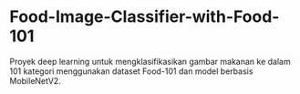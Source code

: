 # Food-Image-Classifier-with-Food-101
Proyek deep learning untuk mengklasifikasikan gambar makanan ke dalam 101 kategori menggunakan dataset Food-101 dan model berbasis MobileNetV2.
